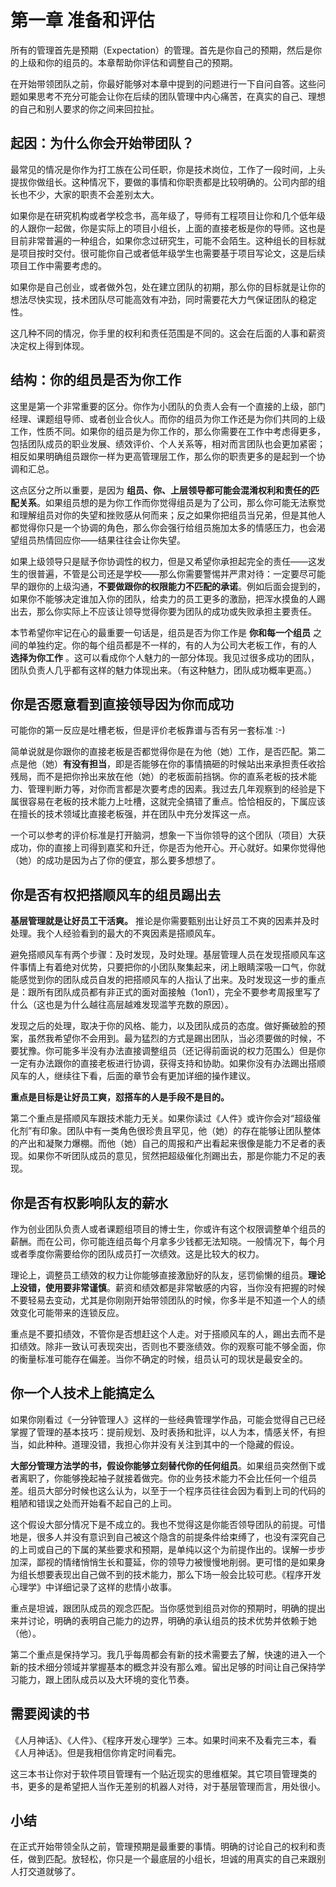 # 第一章 准备和评估

所有的管理首先是预期（Expectation）的管理。首先是你自己的预期，然后是你的上级和你的组员的。本章帮助你评估和调整自己的预期。

在开始带领团队之前，你最好能够对本章中提到的问题进行一下自问自答。这些问题如果思考不充分可能会让你在后续的团队管理中内心痛苦，在真实的自己、理想的自己和别人要求的你之间来回拉扯。

## 起因：为什么你会开始带团队？

最常见的情况是你作为打工族在公司任职，你是技术岗位，工作了一段时间，上头提拔你做组长。这种情况下，要做的事情和你职责都是比较明确的。公司内部的组长也不少，大家的职责不会差别太大。

如果你是在研究机构或者学校念书，高年级了，导师有工程项目让你和几个低年级的人跟你一起做，你是实际上的项目小组长，上面的直接老板是你的导师。这也是目前非常普遍的一种组合，如果你念过研究生，可能不会陌生。这种组长的目标就是项目按时交付。很可能你自己或者低年级学生也需要基于项目写论文，这是后续项目工作中需要考虑的。

如果你是自己创业，或者做外包，处在建立团队的初期，那么你的目标就是让你的想法尽快实现，技术团队尽可能高效有冲劲，同时需要花大力气保证团队的稳定性。

这几种不同的情况，你手里的权利和责任范围是不同的。这会在后面的人事和薪资决定权上得到体现。

## 结构：你的组员是否为你工作

这里是第一个非常重要的区分。你作为小团队的负责人会有一个直接的上级，部门经理、课题组导师、或者创业合伙人。而你的组员为你工作还是为你们共同的上级工作，性质不同。如果你的组员是为你工作的，那么你需要在工作中考虑得更多，包括团队成员的职业发展、绩效评价、个人关系等，相对而言团队也会更加紧密；相反如果明确组员跟你一样为更高管理层工作，那么你的职责更多的是起到一个协调和汇总。

这点区分之所以重要，是因为 **组员、你、上层领导都可能会混淆权利和责任的匹配关系**。如果组员想的是为你工作而你觉得组员是为了公司，那么你可能无法察觉和理解组员对你的失望和挫败感从何而来；反之如果你把组员当兄弟，但是其他人都觉得你只是一个协调的角色，那么你会强行给组员施加太多的情感压力，也会渴望组员热情回应你——结果往往会让你失望。

如果上级领导只是赋予你协调性的权力，但是又希望你承担起完全的责任——这发生的很普遍，不管是公司还是学校——那么你需要警惕并严肃对待：一定要尽可能早的跟你的上级沟通，**不要做跟你的权限能力不匹配的承诺**。例如后面会提到的，如果你不能够决定谁加入你的团队，给卖力的员工更多的激励，把浑水摸鱼的人踢出去，那么你实际上不应该让领导觉得你要为团队的成功或失败承担主要责任。

本节希望你牢记在心的最重要一句话是，组员是否为你工作是 **你和每一个组员** 之间的单独约定。你的每个组员都是不一样的，有的人为公司大老板工作，有的人 **选择为你工作** 。这可以看成你个人魅力的一部分体现。我见过很多成功的团队，团队负责人几乎都有这样的魅力体现出来。（有这种魅力，团队成功概率更高。）

## 你是否愿意看到直接领导因为你而成功

可能你的第一反应是吐槽老板，但是评价老板靠谱与否有另一套标准 :-)

简单说就是你跟你的直接老板是否都觉得你是在为他（她）工作，是否匹配。第二点是他（她）**有没有担当**，即是否能够在你的事情搞砸的时候站出来承担责任收拾残局，而不是把你拎出来放在他（她）的老板面前挡锅。你的直系老板的技术能力、管理判断力等，对你而言都是次要考虑的因素。我过去几年观察到的经验是下属很容易在老板的技术能力上吐槽，这就完全搞错了重点。恰恰相反的，下属应该在擅长的技术领域比直接老板强，并在团队中充分发挥这一点。

一个可以参考的评价标准是打开脑洞，想象一下当你领导的这个团队（项目）大获成功，你的直接上司得到嘉奖和升迁，你是否为他开心。开心就好。如果你觉得他（她）的成功是因为占了你的便宜，那么要多想想了。

## 你是否有权把搭顺风车的组员踢出去

**基层管理就是让好员工干活爽。** 推论是你需要甄别出让好员工不爽的因素并及时处理。我个人经验看到的最大的不爽因素是搭顺风车。

避免搭顺风车有两个步骤：及时发现，及时处理。基层管理人员在发现搭顺风车这件事情上有着绝对优势，只要把你的小团队聚集起来，闭上眼睛深吸一口气，你就能感觉到你的团队成员自发的把搭顺风车的人指认了出来。及时发现这一步的重点是：跟所有团队成员都有非正式的面对面接触（1on1），完全不要参考周报里写了什么（这也是为什么越往高层越难发现滥竽充数的原因）。

发现之后的处理，取决于你的风格、能力，以及团队成员的态度。做好撕破脸的预案，虽然我希望你不会用到。最为猛烈的方式是踢出团队，当必须要做的时候，不要犹豫。你可能多半没有办法直接调整组员（还记得前面说的权力范围么）但是你一定有办法跟你的直接老板进行协调，获得支持和协助。如果你没有办法踢出搭顺风车的人，继续往下看，后面的章节会有更加详细的操作建议。

**重点是目标是让好员工爽，怼搭车的人是手段不是目的。**

第二个重点是搭顺风车跟技术能力无关。如果你读过《人件》或许你会对“超级催化剂”有印象。团队中有一类角色很珍贵且罕见，他（她）的存在能够让团队整体的产出和凝聚力爆棚。而他（她）自己的周报和产出看起来很像是能力不足者的表现。如果你不听团队成员的意见，贸然把超级催化剂踢出去，那是你能力不足的表现。

## 你是否有权影响队友的薪水

作为创业团队负责人或者课题组项目的博士生，你或许有这个权限调整单个组员的薪酬。而在公司，你可能连组员每个月拿多少钱都无法知晓。一般情况下，每个月或者季度你需要给你的团队成员打一次绩效。这是比较大的权力。

理论上，调整员工绩效的权力让你能够直接激励好的队友，惩罚偷懒的组员。**理论上没错，使用要非常谨慎**。薪资和绩效都是非常敏感的内容，当你没有把握的时候不要轻易去变动，尤其是你刚刚开始带领团队的时候，你多半是不知道一个人的绩效变化可能带来的连锁反应。

重点是不要扣绩效，不管你是否想赶这个人走。对于搭顺风车的人，踢出去而不是扣绩效。除非一致认可表现突出，否则也不要涨绩效。你的观察可能不够全面，你的衡量标准可能存在偏差。当你不确定的时候，组员认可的现状是最安全的。

## 你一个人技术上能搞定么

如果你刚看过《一分钟管理人》这样的一些经典管理学作品，可能会觉得自己已经掌握了管理的基本技巧：提前规划、及时表扬和批评，以人为本，情感关怀，有担当，如此种种。道理没错，我担心你并没有关注到其中的一个隐藏的假设。

**大部分管理方法学的书，假设你能够立刻替代你的任何组员**。如果组员突然倒下或者离职了，你能够挽起袖子就接着做完。你的业务技术能力不会比任何一个组员差。组员大部分时候也这么认为，以至于一个程序员往往会因为看到上司的代码的粗陋和错误之处而开始看不起自己的上司。

这个假设大部分情况下是不成立的。我也不觉得这是你能否领导团队的前提。可惜地是，很多人并没有意识到自己被这个隐含的前提条件给束缚了，也没有深究自己的上司或自己的下属的某些要求和预期，是单纯以这个为前提作出的。误解一步步加深，鄙视的情绪悄悄生长和蔓延，你的领导力被慢慢地削弱。更可惜的是如果身为组长想要表现出自己做不到的技术能力，那么下场一般会比较可悲。《程序开发心理学》中详细记录了这样的悲情小故事。

重点是坦诚，跟团队成员的观念匹配。当你感觉到组员对你的预期时，明确的提出来并讨论，明确的表明自己能力的边界，明确的承认组员的技术优势并依赖于她（他）。

第二个重点是保持学习。我几乎每周都会有新的技术需要去了解，快速的进入一个新的技术细分领域并掌握基本的概念并没有那么难。留出足够的时间让自己保持学习能力，跟上团队成员以及大环境的变化节奏。

## 需要阅读的书

《人月神话》、《人件》、《程序开发心理学》三本。如果时间来不及看完三本，看《人月神话》。但是我相信你肯定时间看完。

这三本书让你对于软件项目管理有一个贴近现实的思维框架。其它项目管理类的书，更多的是希望把人当作无差别的机器人对待，对于基层管理而言，用处很小。

## 小结

在正式开始带领全队之前，管理预期是最重要的事情。明确的讨论自己的权利和责任，做到匹配。放轻松，你只是一个最底层的小组长，坦诚的用真实的自己来跟别人打交道就够了。
